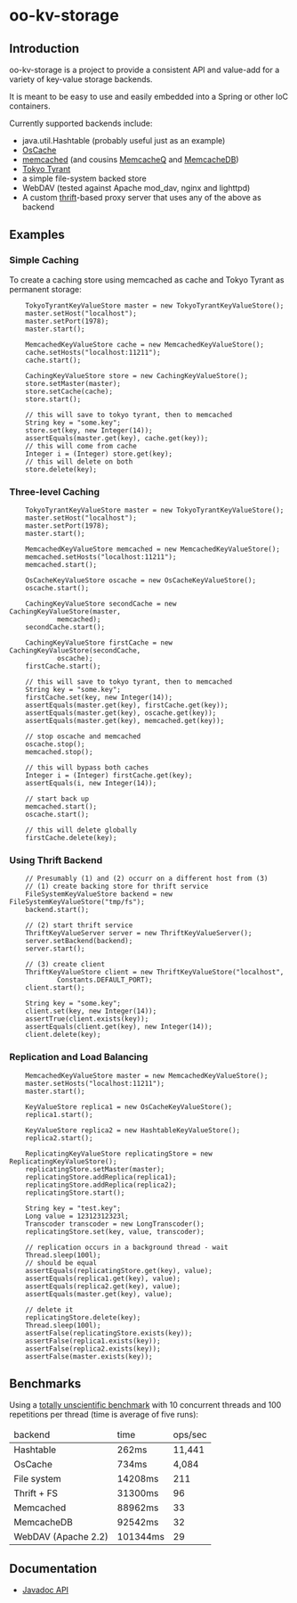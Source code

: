 # oo-kv-storage #

## Introduction ##

oo-kv-storage is a project to provide a consistent API and value-add for a variety of
key-value storage backends.

It is meant to be easy to use and easily embedded into a Spring or other IoC containers.

Currently supported backends include:

- java.util.Hashtable (probably useful just as an example)
- [OsCache](http://www.opensymphony.com/oscache/ "OsCache")
- [memcached](http://www.danga.com/memcached/ "memcached") (and cousins [MemcacheQ](http://memcachedb.org/memcacheq/ "MemcacheQ") and [MemcacheDB](http://memcachedb.org/ "MemcacheDB"))
- [Tokyo Tyrant](http://tokyocabinet.sourceforge.net/tyrantdoc/ "Tokyo Tyrant")
- a simple file-system backed store
- WebDAV (tested against Apache mod_dav, nginx and lighttpd)
- A custom [thrift](http://incubator.apache.org/thrift/ "Apache Thrift")-based proxy server that uses any of the above as backend

## Examples ##

### Simple Caching ###

To create a caching store using memcached as cache and Tokyo Tyrant as
permanent storage:

		TokyoTyrantKeyValueStore master = new TokyoTyrantKeyValueStore();
		master.setHost("localhost");
		master.setPort(1978);
		master.start();

		MemcachedKeyValueStore cache = new MemcachedKeyValueStore();
		cache.setHosts("localhost:11211");
		cache.start();

		CachingKeyValueStore store = new CachingKeyValueStore();
		store.setMaster(master);
		store.setCache(cache);
		store.start();

		// this will save to tokyo tyrant, then to memcached
		String key = "some.key";
		store.set(key, new Integer(14));
		assertEquals(master.get(key), cache.get(key));
		// this will come from cache
		Integer i = (Integer) store.get(key);
		// this will delete on both
		store.delete(key);

### Three-level Caching ###

		TokyoTyrantKeyValueStore master = new TokyoTyrantKeyValueStore();
		master.setHost("localhost");
		master.setPort(1978);
		master.start();

		MemcachedKeyValueStore memcached = new MemcachedKeyValueStore();
		memcached.setHosts("localhost:11211");
		memcached.start();

		OsCacheKeyValueStore oscache = new OsCacheKeyValueStore();
		oscache.start();

		CachingKeyValueStore secondCache = new CachingKeyValueStore(master,
				memcached);
		secondCache.start();

		CachingKeyValueStore firstCache = new CachingKeyValueStore(secondCache,
				oscache);
		firstCache.start();

		// this will save to tokyo tyrant, then to memcached
		String key = "some.key";
		firstCache.set(key, new Integer(14));
		assertEquals(master.get(key), firstCache.get(key));
		assertEquals(master.get(key), oscache.get(key));
		assertEquals(master.get(key), memcached.get(key));

		// stop oscache and memcached
		oscache.stop();
		memcached.stop();

		// this will bypass both caches
		Integer i = (Integer) firstCache.get(key);
		assertEquals(i, new Integer(14));

		// start back up
		memcached.start();
		oscache.start();

		// this will delete globally
		firstCache.delete(key);

### Using Thrift Backend ###

		// Presumably (1) and (2) occurr on a different host from (3)
		// (1) create backing store for thrift service
		FileSystemKeyValueStore backend = new FileSystemKeyValueStore("tmp/fs");
		backend.start();

		// (2) start thrift service
		ThriftKeyValueServer server = new ThriftKeyValueServer();
		server.setBackend(backend);
		server.start();

		// (3) create client
		ThriftKeyValueStore client = new ThriftKeyValueStore("localhost",
				Constants.DEFAULT_PORT);
		client.start();

		String key = "some.key";
		client.set(key, new Integer(14));
		assertTrue(client.exists(key));
		assertEquals(client.get(key), new Integer(14));
		client.delete(key);

### Replication and Load Balancing ###

		MemcachedKeyValueStore master = new MemcachedKeyValueStore();
		master.setHosts("localhost:11211");
		master.start();

		KeyValueStore replica1 = new OsCacheKeyValueStore();
		replica1.start();

		KeyValueStore replica2 = new HashtableKeyValueStore();
		replica2.start();

		ReplicatingKeyValueStore replicatingStore = new ReplicatingKeyValueStore();
		replicatingStore.setMaster(master);
		replicatingStore.addReplica(replica1);
		replicatingStore.addReplica(replica2);
		replicatingStore.start();

		String key = "test.key";
		Long value = 12312312323l;
		Transcoder transcoder = new LongTranscoder();
		replicatingStore.set(key, value, transcoder);

		// replication occurs in a background thread - wait
		Thread.sleep(100l);
		// should be equal
		assertEquals(replicatingStore.get(key), value);
		assertEquals(replica1.get(key), value);
		assertEquals(replica2.get(key), value);
		assertEquals(master.get(key), value);

		// delete it
		replicatingStore.delete(key);
		Thread.sleep(100l);
		assertFalse(replicatingStore.exists(key));
		assertFalse(replica1.exists(key));
		assertFalse(replica2.exists(key));
		assertFalse(master.exists(key));

## Benchmarks ##

Using a [totally unscientific benchmark](http://github.com/samtingleff/oo-kv-storage/blob/5c9cea4c672dda6c7863f9b3a12b639e0c149b81/test/com/othersonline/kv/test/BenchmarkTestCase.java) with 10 concurrent threads and 100 repetitions per thread (time is average of five runs):

<table>
 <thead>
  <tr>
   <td>backend</td>
   <td>time</td>
   <td>ops/sec</td>
  </tr>
 </thead>
 <tbody>
  <tr>
   <td>Hashtable</td>
   <td>262ms</td>
   <td>11,441</td>
  </tr>
  <tr>
   <td>OsCache</td>
   <td>734ms</td>
   <td>4,084</td>
  </tr>
  <tr>
   <td>File system</td>
   <td>14208ms</td>
   <td>211</td>
  </tr>
  <tr>
   <td>Thrift + FS</td>
   <td>31300ms</td>
   <td>96</td>
  </tr>
  <tr>
   <td>Memcached</td>
   <td>88962ms</td>
   <td>33</td>
  </tr>
  <tr>
   <td>MemcacheDB</td>
   <td>92542ms</td>
   <td>32</td>
  </tr>
  <tr>
   <td>WebDAV (Apache 2.2)</td>
   <td>101344ms</td>
   <td>29</td>
  </tr>
 </tbody>
</table>

## Documentation ##

- [Javadoc API](http://samtingleff.github.com/oo-kv-storage/doc/api/)

